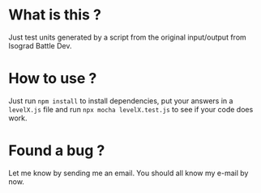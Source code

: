 # What is this ? 
Just test units generated by a script from the original input/output from Isograd Battle Dev. 

# How to use ? 
Just run `npm install` to install dependencies, put your answers in a `levelX.js` file and run `npx mocha levelX.test.js` to see if your code does work.

# Found a bug ?
Let me know by sending me an email. You should all know my e-mail by now. 
